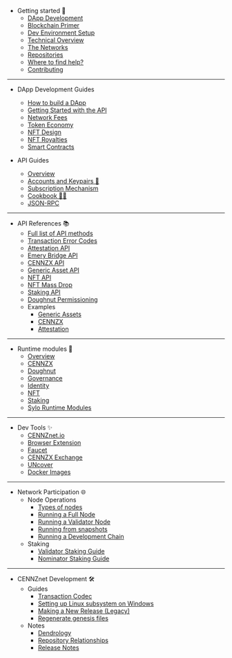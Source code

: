 - Getting started 👋
    - [DApp Development](Getting-started/CENNZnet-dapp-development)
    - [Blockchain Primer](Getting-started/blockchain-primer)
    - [Dev Environment Setup](Getting-started/Dev-environment-setup)
    - [Technical Overview](Getting-started/CENNZnet-technical-overview)
    - [The Networks](Getting-started/CENNZnet-networks)
    - [Repositories](Getting-started/CENNZnet-repos)
    - [Where to find help?](Getting-started/Where-to-find-help)
    - [Contributing](Getting-started/Contributing)

---
- DApp Development Guides
	- [How to build a DApp](Dapp-development/Guides/How-to-build-a-DApp)
	- [Getting Started with the API](Dapp-development/Guides/Getting-started-with-the-CENNZnet-API)
	- [Network Fees](Dapp-development/Guides/Network-fees)
	- [Token Economy](Dapp-development/Guides/Token-Economy)
	- [NFT Design](Dapp-development/Guides/How-to-design-NFTs)
	- [NFT Royalties](Dapp-development/Guides/NFT-royalties)
	- [Smart Contracts](Dapp-development/Guides/Using-Smart-Contracts-on-CENNZnet)

- API Guides
    - [Overview](CENNZnet-API/CENNZnet-API-Overview)
    - [Accounts and Keypairs 🔑](CENNZnet-API/Accounts-and-Keypairs)
    - [Subscription Mechanism](CENNZnet-API/Subscriptions)
    - [Cookbook 👩‍🍳](CENNZnet-API/Cookbook)
    - [JSON-RPC](CENNZnet-API/JSON-RPC-API)
---

- API References 📚
    - [Full list of API methods](CENNZnet-API/Full-list)
    - [Transaction Error Codes](CENNZnet-API/Transaction-Error-Codes)
    - [Attestation API](CENNZnet-API/Attestation-API)
    - [Emery Bridge API](CENNZnet-API/Emery-Bridge-API)
    - [CENNZX API](CENNZnet-API/CENNZX-API)
    - [Generic Asset API](CENNZnet-API/Generic-Asset-API)
    - [NFT API](CENNZnet-API/NFT-API)
    - [NFT Mass Drop](CENNZnet-API/NFT-Mass-Drop)
    - [Staking API](CENNZnet-API/Staking)
    - [Doughnut Permissioning](CENNZnet-API/Doughnut-Permissioning)
    - Examples
        - [Generic Assets](CENNZnet-API/Examples/API-examples-Generic-Assets)
        - [CENNZX](CENNZnet-API/Examples/API-examples-CENNZX-Spot)
        - [Attestation](CENNZnet-API/Examples/API-examples-Attestation)
---
- Runtime modules 🎩
    - [Overview](Runtime-modules/Modules-Overview)
    - [CENNZX](Runtime-modules/CENNZX)
    - [Doughnut](Runtime-modules/Doughnut)
    - [Governance](Runtime-modules/Governance)
    - [Identity](Runtime-modules/Identity)
    - [NFT](Runtime-modules/NFT)
    - [Staking](Runtime-modules/Staking)
    - [Sylo Runtime Modules](Runtime-modules/Sylo-Runtime-Modules)

---

- Dev Tools ✨
    - [CENNZnet.io](CENNZnet-infrastructures/Exploring-the-CENNZnet-UI)
    - [Browser Extension](CENNZnet-infrastructures/CENNZnet-browser-extension)
    - [Faucet](CENNZnet-infrastructures/CENNZnet-faucet)
    - [CENNZX Exchange](CENNZnet-infrastructures/CENNZX-Exchange)
    - [UNcover](CENNZnet-infrastructures/Uncover)
    - [Docker Images](https://hub.docker.com/r/cennznet/cennznet/tags)

---
- Network Participation 🌐
    - Node Operations
        - [Types of nodes](Network-participating/Node-operating/Types-of-nodes)
        - [Running a Full Node](Network-participating/Node-operating/Running-a-Full-Node)
        - [Running a Validator Node](Network-participating/Node-operating/Running-a-validator)
        - [Running from snapshots](Network-participating/Node-operating/Running-nodes-from-snapshots)
        - [Running a Development Chain](Network-participating/Node-operating/Running-a-Dev-Chain)
    - Staking
        - [Validator Staking Guide](Network-participating/Staking/Validator-Staking-Guide)
        - [Nominator Staking Guide](Network-participating/Staking/Nominator-Staking-Guide)

---
- CENNZnet Development 🛠
    - Guides
        - [Transaction Codec](CENNZnet-development/Guides/Transaction-Codec)
        - [Setting up Linux subsystem on Windows](CENNZnet-development/Guides/Set-up-Linux-Sub-system-for-Windows)
        - [Making a New Release (Legacy)](CENNZnet-development/Guides/Making-a-New-Release)
        - [Regenerate genesis files](CENNZnet-development/Guides/Regenerating-genesis-files-on-Release)
    - Notes
        - [Dendrology](CENNZnet-development/Notes/Dendrology)
        - [Repository Relationships](CENNZnet-development/Notes/Repository-Relationships)
        - [Release Notes](CENNZnet-development/Notes/Release-Notes)

